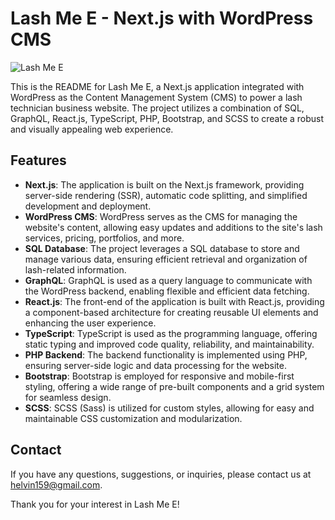 # Lash Me E - Next.js with WordPress CMS

![Lash Me E](https://example.com/path/to/image.png)

This is the README for Lash Me E, a Next.js application integrated with WordPress as the Content Management System (CMS) to power a lash technician business website. The project utilizes a combination of SQL, GraphQL, React.js, TypeScript, PHP, Bootstrap, and SCSS to create a robust and visually appealing web experience.

## Features

- **Next.js**: The application is built on the Next.js framework, providing server-side rendering (SSR), automatic code splitting, and simplified development and deployment.
- **WordPress CMS**: WordPress serves as the CMS for managing the website's content, allowing easy updates and additions to the site's lash services, pricing, portfolios, and more.
- **SQL Database**: The project leverages a SQL database to store and manage various data, ensuring efficient retrieval and organization of lash-related information.
- **GraphQL**: GraphQL is used as a query language to communicate with the WordPress backend, enabling flexible and efficient data fetching.
- **React.js**: The front-end of the application is built with React.js, providing a component-based architecture for creating reusable UI elements and enhancing the user experience.
- **TypeScript**: TypeScript is used as the programming language, offering static typing and improved code quality, reliability, and maintainability.
- **PHP Backend**: The backend functionality is implemented using PHP, ensuring server-side logic and data processing for the website.
- **Bootstrap**: Bootstrap is employed for responsive and mobile-first styling, offering a wide range of pre-built components and a grid system for seamless design.
- **SCSS**: SCSS (Sass) is utilized for custom styles, allowing for easy and maintainable CSS customization and modularization.

## Contact

If you have any questions, suggestions, or inquiries, please contact us at helvin159@gmail.com.

Thank you for your interest in Lash Me E!
